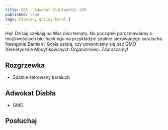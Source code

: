 ```yaml
---
title: 005 - Adwokat Diabła&#58; GMO
published: true
tags: [damian, gosia, karol ]
---
```


Hej! Dzisiaj czekają na Was dwa tematy. Na początek porozmawiamy o możliwościach bio-hackingu na przykładzie zdalnie sterowanego karalucha. Następnie Damian i Gosia ustalą, czy powinniśmy się bać GMO (Genetycznie Modyfikowanych Organizmów). Zapraszamy!

<!--end_excerpt-->

## [](#header-2)Rozgrzewka

*   Zdalnie sterowany karaluch


## [](#header-2)Adwokat Diabła

*   GMO


## [](#header-2)Posłuchaj
 <!--This is a comment. Comments are not displayed in the browser
<p align="center">
<iframe src="https://anchor.fm/damian-melniczuk/embed/episodes/Rainforest-XPRIZE-ebfh2a" height="102px" width="400px" frameborder="0" scrolling="no"></iframe>
</p>-->